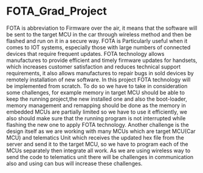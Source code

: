 # FOTA_Grad_Project
FOTA is abbreviation to Firmware over the air, it means that the software will be sent to the target MCU in the car through wireless method and then be flashed and run on it in a secure way. FOTA is Particularly useful when it comes to IOT systems, especially those with large numbers of connected devices that require frequent updates.
FOTA technology allows manufactures to provide efficient and timely firmware updates for handsets, which increases customer satisfaction and reduces technical support requirements, it also allows manufactures to repair bugs in sold devices by remotely installation of new software.
In this project FOTA technology will be implemented from scratch. To do so we have to take in consideration some challenges, for example memory in target MCU should be able to keep the running project,the new installed one and also the boot-loader, memory management and remapping should be done as the memory in embedded MCUs are partially limited so we have to use it efficiently, we also should make sure that the running program is not interrupted while flashing the new one to apply FOTA technology. Another challenge is the design itself as we are working with many MCUs which are target MCU(Car MCU) and telematics Unit which receives the updated hex file from the server and send it to the target MCU, so we have to program each of the MCUs separately then integrate all work. As we are using wireless way to send the code to telematics unit there will be challenges in communication also and using can bus will increase these challenges.
